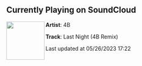 ## Currently Playing on SoundCloud

[<img align="left" width="100" src="https://i1.sndcdn.com/artworks-rrDJsNCVvlLDeCfA-G6Hkyg-t500x500.jpg">](https://soundcloud.com/dj4b/last-night-4b-remix-1)

**Artist**: 4B 

**Track**: Last Night (4B Remix)

Last updated at 05/26/2023 17:22
